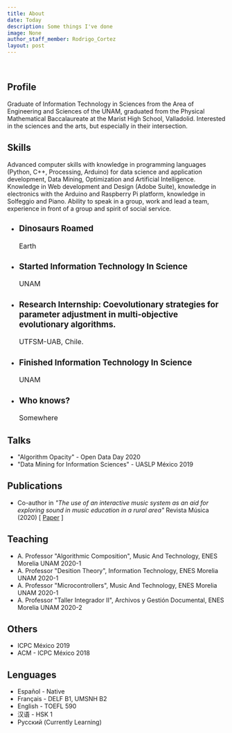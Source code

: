 ```yaml
---
title: About
date: Today
description: Some things I've done
image: None
author_staff_member: Rodrigo_Cortez
layout: post
---
```


<br>

<script src="https://cdnjs.cloudflare.com/ajax/libs/Chart.js/2.9.3/Chart.bundle.min.js"></script>

<style>
  .timeline{
    font-size: 1rem;
  }
</style>

## Profile 
Graduate of Information Technology in Sciences from the Area of Engineering and Sciences of the UNAM, graduated from the Physical Mathematical Baccalaureate at the Marist High School, Valladolid. Interested in the sciences and the arts, but especially in their intersection.

## Skills
Advanced computer skills with knowledge in programming languages (Python, C++, Processing, Arduino) for data science and application development, Data Mining, Optimization and Artificial Intelligence.  Knowledge in Web development and Design (Adobe Suite), knowledge in electronics with the Arduino and Raspberry Pi platform, knowledge in Solfeggio and Piano. Ability to speak in a group, work and lead a team, experience in front of a group and spirit of social service.

<section> 
  <div id="timeline-content">
    <ul class="timeline">
  <li class="event" data-date="65 Million B.C.">
    <h3>Dinosaurs Roamed</h3>
    <p>Earth</p>
  </li>

  <li class="event" data-date="2015">
    <h3>Started Information Technology In Science</h3>
    <p>UNAM</p>    
  </li>

  <li class="event" data-date="2018">
    <h3>Research Internship: Coevolutionary strategies for parameter adjustment in multi-objective evolutionary algorithms.</h3>
    <p>UTFSM-UAB, Chile.</p>    
  </li>

  <li class="event"  data-date="2019">
    <h3>Finished Information Technology In Science</h3>
    <p>UNAM</p>  
  </li>
  
  <li class="event" data-date="Today">
    <h3>Who knows? </h3>
    <p>Somewhere</p>  
  </li>
  </ul>
  </div>
</section>

## Talks

* "Algorithm Opacity" - Open Data Day 2020
* "Data Mining for Information Sciences" - UASLP México 2019

## Publications 

* Co-author in *"The use of an interactive music system as an aid for exploring sound in music education in a rural area"* Revista Música (2020) [ [Paper](http://www.revistas.usp.br/revistamusica/article/view/170736/161967) ]

## Teaching

* A. Professor "Algorithmic Composition", Music And Technology, ENES Morelia UNAM 2020-1
* A. Professor "Desition Theory", Information Technology, ENES Morelia UNAM 2020-1
* A. Professor "Microcontrollers", Music And Technology, ENES Morelia UNAM 2020-1
* A. Professor "Taller Integrador II", Archivos y Gestión Documental, ENES Morelia UNAM 2020-2

## Others

* ICPC México 2019
* ACM - ICPC México 2018

## Lenguages
* Español - Native
* Français - DELF B1, UMSNH B2
* English - TOEFL 590
* 汉语 - HSK 1
* Русский (Currently Learning)

<section> 
<div class="container flex"> 
  <div class="image">
    <canvas id="myRadarChart"></canvas>
  </div>
</div>
</section> 
<br>
<br>

<script>
	var ctx = document.getElementById('myRadarChart').getContext('2d');
	var myRadarChart = new Chart(ctx, {
		type: 'radar',
		data: {
		labels: ['Español', 'Français', 'English', '汉语','Русский'],
		datasets: [{
        data: [90, 80, 75, 25,15],
			backgroundColor: '#00FFFF40',
			borderColor: 'cyan',
			label:""
		}]
	},
		options: {scale: {
        angleLines: {
            display: false
        },
        ticks: {
            suggestedMin: 50,
            suggestedMax: 100
        }
    }}
	});
	</script>

